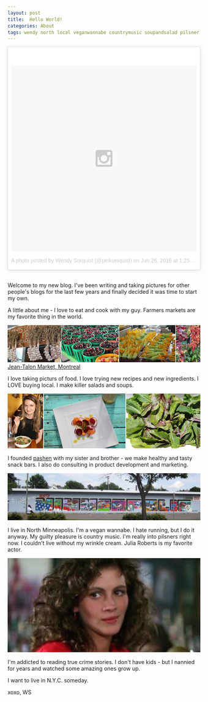 ```yaml
---
layout: post
title:  Hello World!
categories: About
tags: wendy north local veganwannabe countrymusic soupandsalad pilsner farmersmarket truecrime photography nyc juliaroberts
---
```


<blockquote class="instagram-media" data-instgrm-version="4" style=" background:#FFF; border:0; border-radius:3px; box-shadow:0 0 1px 0 rgba(0,0,0,0.5),0 1px 10px 0 rgba(0,0,0,0.15); margin: 1px; max-width:658px; padding:0; width:99.375%; width:-webkit-calc(100% - 2px); width:calc(100% - 2px);"><div style="padding:8px;"> <div style=" background:#F8F8F8; line-height:0; margin-top:40px; padding:50% 0; text-align:center; width:100%;"> <div style=" background:url(data:image/png;base64,iVBORw0KGgoAAAANSUhEUgAAACwAAAAsCAMAAAApWqozAAAAGFBMVEUiIiI9PT0eHh4gIB4hIBkcHBwcHBwcHBydr+JQAAAACHRSTlMABA4YHyQsM5jtaMwAAADfSURBVDjL7ZVBEgMhCAQBAf//42xcNbpAqakcM0ftUmFAAIBE81IqBJdS3lS6zs3bIpB9WED3YYXFPmHRfT8sgyrCP1x8uEUxLMzNWElFOYCV6mHWWwMzdPEKHlhLw7NWJqkHc4uIZphavDzA2JPzUDsBZziNae2S6owH8xPmX8G7zzgKEOPUoYHvGz1TBCxMkd3kwNVbU0gKHkx+iZILf77IofhrY1nYFnB/lQPb79drWOyJVa/DAvg9B/rLB4cC+Nqgdz/TvBbBnr6GBReqn/nRmDgaQEej7WhonozjF+Y2I/fZou/qAAAAAElFTkSuQmCC); display:block; height:44px; margin:0 auto -44px; position:relative; top:-22px; width:44px;"></div></div><p style=" color:#c9c8cd; font-family:Arial,sans-serif; font-size:14px; line-height:17px; margin-bottom:0; margin-top:8px; overflow:hidden; padding:8px 0 7px; text-align:center; text-overflow:ellipsis; white-space:nowrap;"><a href="https://instagram.com/p/4Z9wTkt9_1/" style=" color:#c9c8cd; font-family:Arial,sans-serif; font-size:14px; font-style:normal; font-weight:normal; line-height:17px; text-decoration:none;" target="_top">A photo posted by Wendy Sorquist (@pinkuniquist)</a> on <time style=" font-family:Arial,sans-serif; font-size:14px; line-height:17px;" datetime="2015-06-26T20:25:44+00:00">Jun 26, 2015 at 1:25pm PDT</time></p></div></blockquote>
<script async defer src="//platform.instagram.com/en_US/embeds.js"></script>

<br>

Welcome to my new blog.  I've been writing and taking pictures for other people's blogs for the last few years and finally decided it was time to start my own.  

A little about me - I love to eat and cook with my guy.  Farmers markets are my favorite thing in the world. 

![Farmers market](/img/farmersmarket.jpg) <a class="right" href="http://www.marchespublics-mtl.com/marches/jean-talon/" target="_blank">Jean-Talon Market, Montreal</a>

I love taking picturs of food. I love trying new recipes and new ingredients.  I LOVE buying local. I make killer salads and soups.

![Wendy and some salads](/img/wendysalad.jpg) 

I founded <a href="http://mypashen.com" target="_blank">pashen</a> with my sister and brother - we make healthy and tasty snack bars.   I also do consulting in product development and marketing. 

![Welcome to North Minneapolis mural](/img/northminn.jpg)

I live in North Minneapolis. I'm a vegan wannabe. I hate running, but I do it anyway.  My guilty pleasure is country music.  I'm really into pilsners right now.  I couldn't live without my wrinkle cream. Julia Roberts is my favorite actor. 

![Julia Roberts in Mystic Pizza](/img/juliaroberts.jpg)

I'm addicted to reading true crime stories. I don't have kids - but I nannied for years and watched some amazing ones grow up. 

I want to live in N.Y.C. someday.

xoxo, WS

